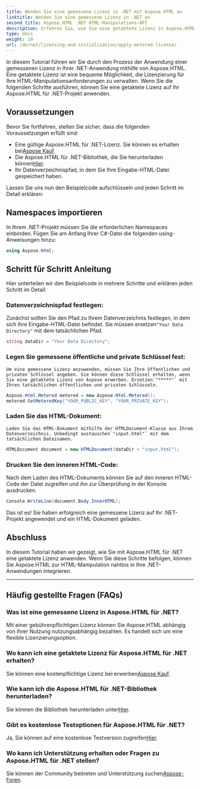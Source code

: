```yaml
---
title: Wenden Sie eine gemessene Lizenz in .NET mit Aspose.HTML an
linktitle: Wenden Sie eine gemessene Lizenz in .NET an
second_title: Aspose.HTML .NET HTML-Manipulations-API
description: Erfahren Sie, wie Sie eine getaktete Lizenz in Aspose.HTML für .NET anwenden. Verwalten Sie Ihre HTML-Manipulationsanforderungen effizient. Jetzt loslegen!
type: docs
weight: 10
url: /de/net/licensing-and-initialization/apply-metered-license/
---
```

In diesem Tutorial führen wir Sie durch den Prozess der Anwendung einer gemessenen Lizenz in Ihrer .NET-Anwendung mithilfe von Aspose.HTML. Eine getaktete Lizenz ist eine bequeme Möglichkeit, die Lizenzierung für Ihre HTML-Manipulationsanforderungen zu verwalten. Wenn Sie die folgenden Schritte ausführen, können Sie eine getaktete Lizenz auf Ihr Aspose.HTML für .NET-Projekt anwenden.

## Voraussetzungen

Bevor Sie fortfahren, stellen Sie sicher, dass die folgenden Voraussetzungen erfüllt sind:

-  Eine gültige Aspose.HTML für .NET-Lizenz. Sie können es erhalten bei[Aspose Kauf](https://purchase.aspose.com/buy).
-  Die Aspose.HTML für .NET-Bibliothek, die Sie herunterladen können[Hier](https://releases.aspose.com/html/net/).
- Ihr Datenverzeichnispfad, in dem Sie Ihre Eingabe-HTML-Datei gespeichert haben.

Lassen Sie uns nun den Beispielcode aufschlüsseln und jeden Schritt im Detail erklären:

## Namespaces importieren

In Ihrem .NET-Projekt müssen Sie die erforderlichen Namespaces einbinden. Fügen Sie am Anfang Ihrer C#-Datei die folgenden using-Anweisungen hinzu:

```csharp
using Aspose.Html;
```

## Schritt für Schritt Anleitung

Hier unterteilen wir den Beispielcode in mehrere Schritte und erklären jeden Schritt im Detail.

### Datenverzeichnispfad festlegen:

   Zunächst sollten Sie den Pfad zu Ihrem Datenverzeichnis festlegen, in dem sich Ihre Eingabe-HTML-Datei befindet. Sie müssen ersetzen`"Your Data Directory"` mit dem tatsächlichen Pfad.

   ```csharp
   string dataDir = "Your Data Directory";
   ```

### Legen Sie gemessene öffentliche und private Schlüssel fest:

    Um eine gemessene Lizenz anzuwenden, müssen Sie Ihre öffentlichen und privaten Schlüssel angeben. Sie können diese Schlüssel erhalten, wenn Sie eine getaktete Lizenz von Aspose erwerben. Ersetzen`"*****"` mit Ihren tatsächlichen öffentlichen und privaten Schlüsseln.

   ```csharp
   Aspose.Html.Metered metered = new Aspose.Html.Metered();
   metered.SetMeteredKey("YOUR_PUBLIC_KEY", "YOUR_PRIVATE_KEY");
   ```

### Laden Sie das HTML-Dokument:

    Laden Sie das HTML-Dokument mithilfe der HTMLDocument-Klasse aus Ihrem Datenverzeichnis. Unbedingt austauschen`"input.html"` mit dem tatsächlichen Dateinamen.

   ```csharp
   HTMLDocument document = new HTMLDocument(dataDir + "input.html");
   ```

### Drucken Sie den inneren HTML-Code:

   Nach dem Laden des HTML-Dokuments können Sie auf den inneren HTML-Code der Datei zugreifen und ihn zur Überprüfung in der Konsole ausdrucken.

   ```csharp
   Console.WriteLine(document.Body.InnerHTML);
   ```

Das ist es! Sie haben erfolgreich eine gemessene Lizenz auf Ihr .NET-Projekt angewendet und ein HTML-Dokument geladen.

## Abschluss

In diesem Tutorial haben wir gezeigt, wie Sie mit Aspose.HTML für .NET eine getaktete Lizenz anwenden. Wenn Sie diese Schritte befolgen, können Sie Aspose.HTML zur HTML-Manipulation nahtlos in Ihre .NET-Anwendungen integrieren.

---

## Häufig gestellte Fragen (FAQs)

### Was ist eine gemessene Lizenz in Aspose.HTML für .NET?
Mit einer gebührenpflichtigen Lizenz können Sie Aspose.HTML abhängig von Ihrer Nutzung nutzungsabhängig bezahlen. Es handelt sich um eine flexible Lizenzierungsoption.

### Wo kann ich eine getaktete Lizenz für Aspose.HTML für .NET erhalten?
 Sie können eine kostenpflichtige Lizenz bei erwerben[Aspose Kauf](https://purchase.aspose.com/buy).

### Wie kann ich die Aspose.HTML für .NET-Bibliothek herunterladen?
 Sie können die Bibliothek herunterladen unter[Hier](https://releases.aspose.com/html/net/).

### Gibt es kostenlose Testoptionen für Aspose.HTML für .NET?
 Ja, Sie können auf eine kostenlose Testversion zugreifen[Hier](https://releases.aspose.com/).

### Wo kann ich Unterstützung erhalten oder Fragen zu Aspose.HTML für .NET stellen?
 Sie können der Community beitreten und Unterstützung suchen[Aspose-Foren](https://forum.aspose.com/).